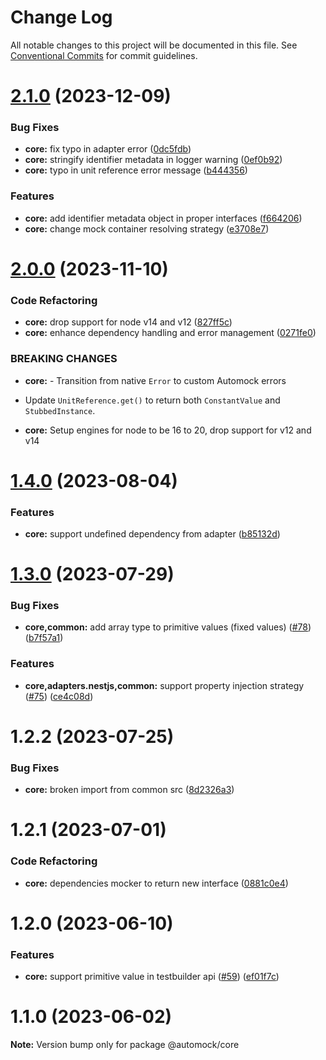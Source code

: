 # Change Log

All notable changes to this project will be documented in this file.
See [Conventional Commits](https://conventionalcommits.org) for commit guidelines.

# [2.1.0](https://github.com/automock/automock/compare/@automock/core@2.0.0...@automock/core@2.1.0) (2023-12-09)

### Bug Fixes

- **core:** fix typo in adapter error ([0dc5fdb](https://github.com/automock/automock/commit/0dc5fdb980e4eb32a75753b43c13f657a4df2d7e))
- **core:** stringify identifier metadata in logger warning ([0ef0b92](https://github.com/automock/automock/commit/0ef0b9237b2ae02aa3c8ff9a9c25a071a4b3fa1a))
- **core:** typo in unit reference error message ([b444356](https://github.com/automock/automock/commit/b4443562718e89619673500367e8480a24689933))

### Features

- **core:** add identifier metadata object in proper interfaces ([f664206](https://github.com/automock/automock/commit/f664206b4a46d56faaf17f597fb2506c16ff9cde))
- **core:** change mock container resolving strategy ([e3708e7](https://github.com/automock/automock/commit/e3708e779d4efd143e9805ecff04458fb8e38da8))

# [2.0.0](https://github.com/automock/automock/compare/@automock/core@1.4.0...@automock/core@2.0.0) (2023-11-10)

### Code Refactoring

- **core:** drop support for node v14 and v12 ([827ff5c](https://github.com/automock/automock/commit/827ff5c833cdfdb1960012df3791b8ec01a08944))
- **core:** enhance dependency handling and error management ([0271fe0](https://github.com/automock/automock/commit/0271fe0166b01ae45b47e3e06100525b050ff869))

### BREAKING CHANGES

- **core:** - Transition from native `Error` to custom Automock errors

* Update `UnitReference.get()` to return both `ConstantValue` and `StubbedInstance`.

- **core:** Setup engines for node to be 16 to 20, drop support for v12 and v14

# [1.4.0](https://github.com/omermorad/automock/compare/@automock/core@1.3.0...@automock/core@1.4.0) (2023-08-04)

### Features

- **core:** support undefined dependency from adapter ([b85132d](https://github.com/omermorad/automock/commit/b85132d65ec4a5be7327597c47b29a4f281ff1ef))

# [1.3.0](https://github.com/omermorad/automock/compare/@automock/core@1.2.2...@automock/core@1.3.0) (2023-07-29)

### Bug Fixes

- **core,common:** add array type to primitive values (fixed values) ([#78](https://github.com/omermorad/automock/issues/78)) ([b7f57a1](https://github.com/omermorad/automock/commit/b7f57a10e7ff3a231a2a69ba7ad3d6c79941ce82))

### Features

- **core,adapters.nestjs,common:** support property injection strategy ([#75](https://github.com/omermorad/automock/issues/75)) ([ce4c08d](https://github.com/omermorad/automock/commit/ce4c08dde68d63f95b766fa0b942d7794069d0bf))

# 1.2.2 (2023-07-25)

### Bug Fixes

- **core:** broken import from common src ([8d2326a3](https://github.com/omermorad/automock/commit/8d2326a3ec33853214de767aa90ebd46517fd234))

# 1.2.1 (2023-07-01)

### Code Refactoring

- **core:** dependencies mocker to return new interface ([0881c0e4](https://github.com/omermorad/automock/commit/0881c0e468951166be3afe14454bb45d319859bd))

# 1.2.0 (2023-06-10)

### Features

- **core:** support primitive value in testbuilder api ([#59](https://github.com/omermorad/automock/issues/59)) ([ef01f7c](https://github.com/omermorad/automock/commit/ef01f7ccc95867c66f992e78d7de90c353e53671))

# 1.1.0 (2023-06-02)

**Note:** Version bump only for package @automock/core
